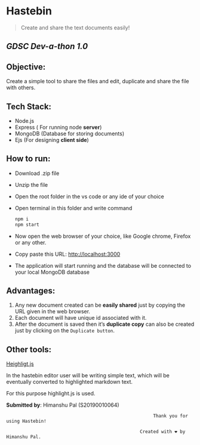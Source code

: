 # Hastebin

> Create and share the text documents easily!
> 

## *GDSC Dev-a-thon 1.0*

## Objective:

Create a simple tool to share the files and edit, duplicate and share the file with others.

## Tech Stack:

- Node.js
- Express       ( For running node **server**)
- MongoDB  (Database for storing documents)
- Ejs                 (For designing **client side**)

## How to run:

- Download .zip file
- Unzip the file
- Open the root folder in the vs code or any ide of your choice
- Open terminal in this folder and write command
    
    ```jsx
    npm i
    npm start
    ```
    
- Now open the web browser of your choice, like Google chrome, Firefox or any other.
- Copy paste this URL: [http://localhost:3000](http://localhost:3000/627a77bdb01179b69f026f10)
- The application will start running and the database will be connected to your local MongoDB database

## Advantages:

1. Any new document created can be **easily shared** just by copying the URL given in the web browser.
2. Each document will have unique id associated with it.
3. After the document is saved then it’s **duplicate copy** can also be created just by clicking on the `Duplicate button`.

## Other tools:

[Heighligt.js](https://safeweb.norton.com/report/show?url=https://highlightjs.org/&ulang=en)

In the hastebin editor user will be writing simple text, which will be eventually converted to highlighted markdown text.

For this purpose highlight.js is used.

**Submitted by**: Himanshu Pal (S20190010064)

                                                           Thank you for using Hastebin!

                                                      Created with ❤️ by Himanshu Pal.